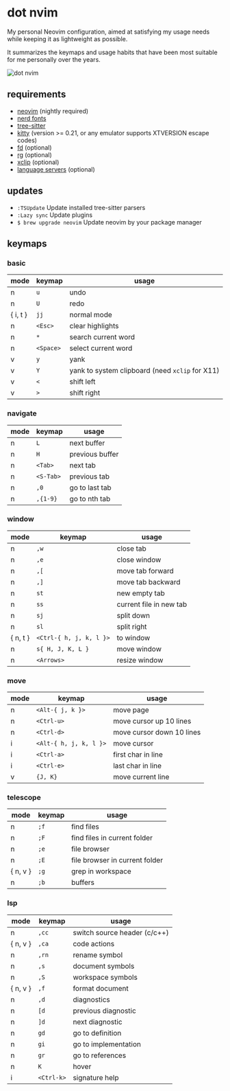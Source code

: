 # dot nvim

My personal Neovim configuration, aimed at satisfying my usage needs while keeping it as lightweight as possible.

It summarizes the keymaps and usage habits that have been most suitable for me personally over the years.

![dot nvim](https://github.com/etherswangel/leetcode_go/assets/65963536/b9e4b972-5295-4bd8-afea-e99b1e4044d7)

## requirements

- [neovim](https://github.com/neovim/neovim) (nightly required)
- [nerd fonts](https://github.com/ryanoasis/nerd-fonts)
- [tree-sitter](https://github.com/tree-sitter/tree-sitter)
- [kitty](https://sw.kovidgoyal.net/kitty/) (version >= 0.21, or any emulator supports XTVERSION escape codes)
- [fd](https://github.com/sharkdp/fd) (optional)
- [rg](https://github.com/BurntSushi/ripgrep) (optional)
- [xclip](https://github.com/astrand/xclip) (optional)
- [language servers](https://github.com/neovim/nvim-lspconfig/blob/master/doc/server_configurations.md) (optional)

## updates

- `:TSUpdate` Update installed tree-sitter parsers
- `:Lazy sync` Update plugins
- `$ brew upgrade neovim` Update neovim by your package manager

## keymaps

### basic

| mode | keymap | usage |
| ---- | ------ | ----- |
| n | `u` | undo |
| n | `U` | redo |
| { i, t } | `jj` | normal mode |
| n | `<Esc>` | clear highlights |
| n | `*` | search current word |
| n | `<Space>` | select current word |
| v | `y` | yank |
| v | `Y` | yank to system clipboard (need `xclip` for X11) |
| v | `<` | shift left |
| v | `>` | shift right |

### navigate

| mode | keymap | usage |
| ---- | ------ | ----- |
| n | `L` | next buffer |
| n | `H` | previous buffer |
| n | `<Tab>` | next tab |
| n | `<S-Tab>` | previous tab |
| n | `,0` | go to last tab |
| n | `,{1-9}` | go to nth tab |

### window

| mode | keymap | usage |
| ---- | ------ | ----- |
| n | `,w` | close tab |
| n | `,e` | close window |
| n | `,[` | move tab forward |
| n | `,]` | move tab backward |
| n | `st` | new empty tab |
| n | `ss` | current file in new tab |
| n | `sj` | split down |
| n | `sl` | split right |
| { n, t } | `<Ctrl-{ h, j, k, l }>` | to window |
| n | `s{ H, J, K, L }` | move window |
| n | `<Arrows>` | resize window |

### move

| mode | keymap | usage |
| ---- | ------ | ----- |
| n | `<Alt-{ j, k }>` | move page |
| n | `<Ctrl-u>` | move cursor up 10 lines |
| n | `<Ctrl-d>` | move cursor down 10 lines |
| i | `<Alt-{ h, j, k, l }>` | move cursor |
| i | `<Ctrl-a>` | first char in line |
| i | `<Ctrl-e>` | last char in line |
| v | `{J, K}` | move current line |

### telescope

| mode | keymap | usage |
| ---- | ------ | ----- |
| n | `;f` | find files |
| n | `;F` | find files in current folder |
| n | `;e` | file browser |
| n | `;E` | file browser in current folder |
| { n, v } | `;g` | grep in workspace |
| n | `;b` | buffers |

### lsp

| mode | keymap | usage |
| ---- | ------ | ----- |
| n | `,cc` | switch source header (c/c++) |
| { n, v } | `,ca` | code actions |
| n | `,rn` | rename symbol |
| n | `,s` | document symbols |
| n | `,S` | workspace symbols |
| { n, v } | `,f` | format document |
| n | `,d` | diagnostics |
| n | `[d` | previous diagnostic |
| n | `]d` | next diagnostic |
| n | `gd` | go to definition |
| n | `gi` | go to implementation |
| n | `gr` | go to references |
| n | `K` | hover |
| i | `<Ctrl-k>` | signature help |

